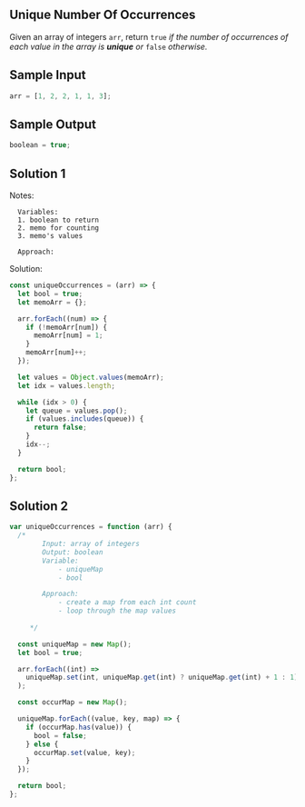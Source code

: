 ## Unique Number Of Occurrences

Given an array of integers `arr`, return `true` _if the number of occurrences of each value in the array is **unique** or_ `false` _otherwise._

## Sample Input

```js
arr = [1, 2, 2, 1, 1, 3];
```

## Sample Output

```js
boolean = true;
```

## Solution 1

Notes:

```
  Variables:
  1. boolean to return
  2. memo for counting
  3. memo's values

  Approach:
```

Solution:

```js
const uniqueOccurrences = (arr) => {
  let bool = true;
  let memoArr = {};

  arr.forEach((num) => {
    if (!memoArr[num]) {
      memoArr[num] = 1;
    }
    memoArr[num]++;
  });

  let values = Object.values(memoArr);
  let idx = values.length;

  while (idx > 0) {
    let queue = values.pop();
    if (values.includes(queue)) {
      return false;
    }
    idx--;
  }

  return bool;
};
```

## Solution 2

```js
var uniqueOccurrences = function (arr) {
  /*
        Input: array of integers
        Output: boolean
        Variable: 
            - uniqueMap
            - bool

        Approach: 
            - create a map from each int count
            - loop through the map values
            
     */

  const uniqueMap = new Map();
  let bool = true;

  arr.forEach((int) =>
    uniqueMap.set(int, uniqueMap.get(int) ? uniqueMap.get(int) + 1 : 1)
  );

  const occurMap = new Map();

  uniqueMap.forEach((value, key, map) => {
    if (occurMap.has(value)) {
      bool = false;
    } else {
      occurMap.set(value, key);
    }
  });

  return bool;
};
```
